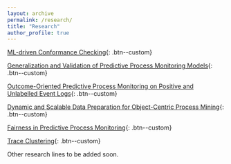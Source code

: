 ```yaml
---
layout: archive
permalink: /research/
title: "Research"
author_profile: true
---
```


[ML-driven Conformance Checking](/conformance){: .btn--custom}

[Generalization and Validation of Predictive Process Monitoring Models](/generalization){: .btn--custom}

[Outcome-Oriented Predictive Process Monitoring on Positive and Unlabelled Event Logs](/PU){: .btn--custom}

[Dynamic and Scalable Data Preparation for Object-Centric Process Mining](/stackt){: .btn--custom}

[Fairness in Predictive Process Monitoring](/fairness){: .btn--custom}

[Trace Clustering](/clustering){: .btn--custom}

Other research lines to be added soon.